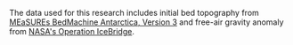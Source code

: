 The data used for this research includes initial bed topography from [MEaSUREs BedMachine Antarctica, Version 3](https://nsidc.org/data/nsidc-0756/versions/3) and free-air gravity anomaly from [NASA's Operation IceBridge](https://icebridge.gsfc.nasa.gov/).
